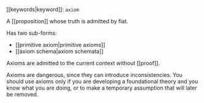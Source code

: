 [[keywords|keyword]]: `axiom`

A [[proposition]] whose truth is admitted by fiat.

Has two sub-forms:
  - [[primitive axiom|primitive axioms]]
  - [[axiom schema|axiom schemata]]

Axioms are admitted to the current context without [[proof]].

Axioms are dangerous, since they can introduce inconsistencies. You should use axioms only if you are developing a foundational theory and you know what you are doing, or to make a temporary assumption that will later be removed.

